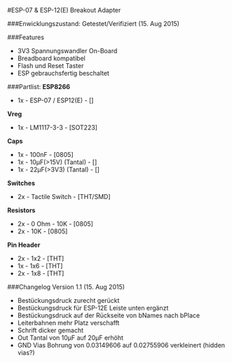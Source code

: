 #ESP-07 &amp; ESP-12(E) Breakout Adapter

###Enwicklungszustand: Getestet/Verifiziert (15. Aug 2015)

###Features
* 3V3 Spannungswandler On-Board
* Breadboard kompatibel
* Flash und Reset Taster
* ESP gebrauchsfertig beschaltet

###Partlist:
**ESP8266**
* 1x - ESP-07 / ESP12(E) - []

**Vreg**
* 1x - LM1117-3-3 - [SOT223]

**Caps**
* 1x - 100nF - [0805]
* 1x - 10µF(>15V) (Tantal) - []
* 1x - 22µF(>3V3) (Tantal) - []

**Switches**
* 2x - Tactile Switch - [THT/SMD]

**Resistors**
* 2x - 0 Ohm - 10K - [0805]
* 2x - 10K - [0805]

**Pin Header**
* 2x - 1x2 - [THT]
* 1x - 1x6 - [THT]
* 2x - 1x8 - [THT]


###Changelog
Version 1.1 (15. Aug 2015)
* Bestückungsdruck zurecht gerückt
* Bestückungsdruck für ESP-12E Leiste unten ergänzt
* Bestückungsdruck auf der Rückseite von bNames nach bPlace
* Leiterbahnen mehr Platz verschafft
* Schrift dicker gemacht
* Out Tantal von 10µF auf 20µF erhöht
* GND Vias Bohrung von 0.03149606 auf 0.02755906 verkleinert (hidden vias?)
